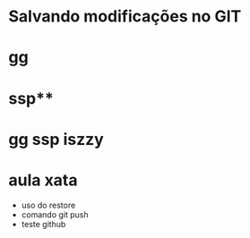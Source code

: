 # Salvando modificações no GIT
# gg
# ssp**
# gg ssp iszzy
# aula xata
* uso do restore
* comando git push
* teste github
